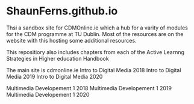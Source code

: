 # ShaunFerns.github.io

Thsi a sandbox site for CDMOnline.ie which a hub for a varity of modules for the CDM programme at TU Dublin. Most of the resources are on the website with this hosting some additional resources.

This repositiory also includes chapters from each of the Active Learnng Strategies in Higher education Handbook


The main site is cdmonline.ie
Intro to Digital Media 2018
Intro to Digital Media 2019
Intro to Digital Media 2020

Multimedia Developement 1 2018
Multimedia Developement 1 2019
Multimedia Developement 1 2020
